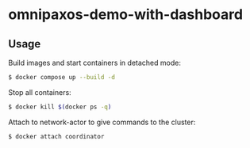 # omnipaxos-demo-with-dashboard
## Usage
Build images and start containers in detached mode:
```bash
$ docker compose up --build -d
```
Stop all containers:
```bash
$ docker kill $(docker ps -q)
```
Attach to network-actor to give commands to the cluster:
```bash
$ docker attach coordinator
```
